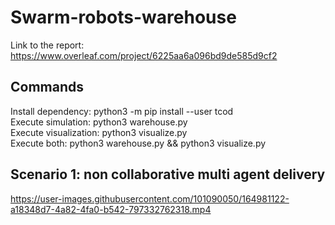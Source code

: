 # Swarm-robots-warehouse
Link to the report: https://www.overleaf.com/project/6225aa6a096bd9de585d9cf2 


## Commands
Install dependency: python3 -m pip install --user tcod<br>
Execute simulation: python3 warehouse.py<br>
Execute visualization: python3 visualize.py<br>
Execute both: python3 warehouse.py && python3 visualize.py<br>


## Scenario 1: non collaborative multi agent delivery 



https://user-images.githubusercontent.com/101090050/164981122-a18348d7-4a82-4fa0-b542-797332762318.mp4


